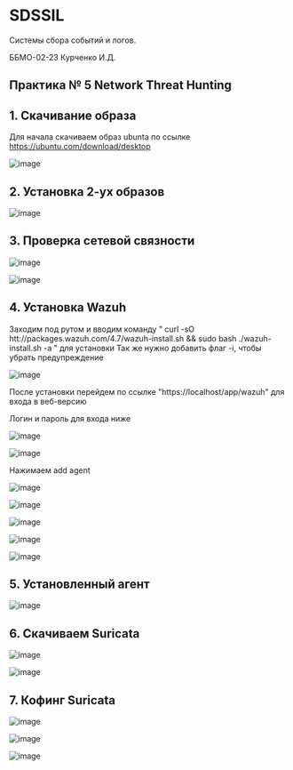# SDSSIL
Системы сбора событий и логов.

ББМО-02-23 Курченко И.Д.

## Практика № 5 Network Threat Hunting


## 1. Скачивание образа
Для начала скачиваем образ ubunta по ссылке https://ubuntu.com/download/desktop

![image](https://github.com/user-attachments/assets/c57c6619-d37c-48eb-8f19-2320e9fcbbb0)


## 2. Установка 2-ух образов

![image](https://github.com/user-attachments/assets/bef205cb-33bd-40a2-8084-361d691978b1)



## 3. Проверка сетевой связности

![image](https://github.com/user-attachments/assets/135a98b7-a5b0-42b8-9bd5-a2a430cee19c)


![image](https://github.com/user-attachments/assets/2aa91d47-51e1-4d57-906d-adab3f912602)



## 4. Установка Wazuh

Заходим под рутом и вводим команду " curl -sO htt://packages.wazuh.com/4.7/wazuh-install.sh && sudo bash ./wazuh-install.sh -a " для установки
Так же нужно добавить флаг -i, чтобы убрать предупреждение

![image](https://github.com/user-attachments/assets/7bab5869-4dd0-4978-9e88-e8e5866b90cb)

После установки перейдем по ссылке "https://localhost/app/wazuh" для входа в веб-версию

Логин и пароль для входа ниже

![image](https://github.com/user-attachments/assets/4a2b70ea-bf00-427b-a09a-46a245a1fe8e)

![image](https://github.com/user-attachments/assets/c78e8504-865f-413d-a586-77ec61f6c166)

Нажимаем add agent

![image](https://github.com/user-attachments/assets/ddaad55d-6783-4f7e-a689-a5c2ec750833)

![image](https://github.com/user-attachments/assets/a326c574-1d5b-4e77-93ac-9056f0734025)

![image](https://github.com/user-attachments/assets/615f4094-6f73-4247-9c9b-d5a672c53a25)


![image](https://github.com/user-attachments/assets/6c49d0c7-c0f0-4d18-a851-36127347a150)

![image](https://github.com/user-attachments/assets/6f66f738-8001-4b47-86d4-1e947132193f)

## 5. Установленный агент

![image](https://github.com/user-attachments/assets/b90c15db-5dc0-46df-8f19-9a637bf39fce)


## 6. Скачиваем Suricata

![image](https://github.com/user-attachments/assets/f6a412ca-dfc7-42c5-902d-4159089b7282)

![image](https://github.com/user-attachments/assets/5bf26f17-3be2-4582-a67d-423b59775058)

## 7. Кофинг Suricata 

![image](https://github.com/user-attachments/assets/27401bd8-ee8f-4669-8390-8615e3b3aa98)

![image](https://github.com/user-attachments/assets/96cf3118-7470-4622-a061-3829a4151b29)

![image](https://github.com/user-attachments/assets/5044ec32-969e-42bc-96b0-343a59724fb9)


